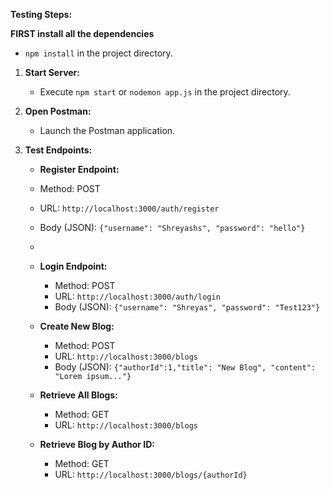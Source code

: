 **Testing Steps:**

**FIRST install all the dependencies**
   - `npm install` in the project directory.

1. **Start Server:**
   - Execute `npm start` or `nodemon app.js` in the project directory.

2. **Open Postman:**
   - Launch the Postman application.

3. **Test Endpoints:**

      - **Register Endpoint:**
     - Method: POST
     - URL: `http://localhost:3000/auth/register`
     - Body (JSON): `{"username": "Shreyashs", "password": "hello"}`
     - 
   - **Login Endpoint:**
     - Method: POST
     - URL: `http://localhost:3000/auth/login`
     - Body (JSON): `{"username": "Shreyas", "password": "Test123"}`

   - **Create New Blog:**
     - Method: POST
     - URL: `http://localhost:3000/blogs`
     - Body (JSON): `{"authorId":1,"title": "New Blog", "content": "Lorem ipsum..."}`

   - **Retrieve All Blogs:**
     - Method: GET
     - URL: `http://localhost:3000/blogs`

   - **Retrieve Blog by Author ID:**
     - Method: GET
     - URL: `http://localhost:3000/blogs/{authorId}`

